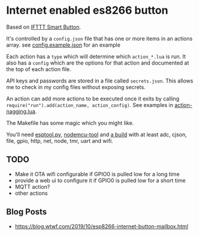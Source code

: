 # Internet enabled es8266 button

Based on [IFTTT Smart Button](https://www.hackster.io/noelportugal/ifttt-smart-button-e11841).

It's controlled by a `config.json` file that has one or more items in an actions array.
see [config.example.json](config.example.json) for an example

Each action has a `type` which will determine which `action_*.lua` is run. It also has a `config` which are the options for that action and documented at the top of each action file.

API keys and passwords are stored in a file called `secrets.json`. This allows me to check in my config files without exposing secrets.

An action can add more actions to be executed once it exits by calling `require("run").add(action_name, action_config)`. See examples in [action-nagging.lua](action-nagging.lua).

The Makefile has some magic which you might like.

You'll need [esptool.py](https://github.com/espressif/esptool),  [nodemcu-tool](https://www.npmjs.com/package/nodemcu-tool) and [a build](https://nodemcu-build.com/) with at least adc, cjson, file, gpio, http, net, node, tmr, uart and wifi.

## TODO

* Make it OTA wifi configurable if GPIO0 is pulled low for a long time
* provide a web ui to configure it if GPIO0 is pulled low for a short time
* MQTT action?
* other actions

## Blog Posts

* https://blog.wtwf.com/2019/10/esp8266-internet-button-mailbox.html
